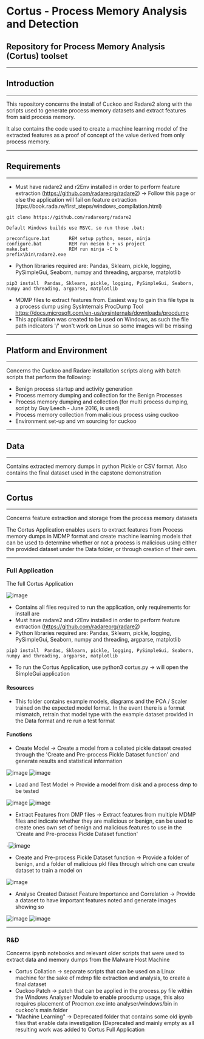 # Cortus - Process Memory Analysis and Detection
Repository for Process Memory Analysis (Cortus) toolset
-------------------------------------------------------------------------------------------------------------------------------
---------------------------------------------------------
## Introduction
---------------------------------------------------------
This repository concerns the install of Cuckoo and Radare2 along with the scripts used to generate process memory datasets and extract features from said process memory.

It also contains the code used to create a machine learning model of the extracted features as a proof of concept of the value derived from only process memory.


---------------------------------------------------------
## Requirements
---------------------------------------------------------
- Must have radare2 and r2Env installed in order to perform feature extraction (https://github.com/radareorg/radare2) -> Follow this page or else the application will fail on feature extraction (ttps://book.rada.re/first_steps/windows_compilation.html)
```
git clone https://github.com/radareorg/radare2

Default Windows builds use MSVC, so run those .bat:

preconfigure.bat       REM setup python, meson, ninja
configure.bat          REM run meson b + vs project
make.bat               REM run ninja -C b
prefix\bin\radare2.exe
```

- Python libraries required are: Pandas, Sklearn, pickle, logging, PySimpleGui, Seaborn, numpy and threading, argparse, matplotlib
```
pip3 install  Pandas, Sklearn, pickle, logging, PySimpleGui, Seaborn, numpy and threading, argparse, matplotlib
```
- MDMP files to extract features from. Easiest way to gain this file type is a process dump using SysInternals ProcDump Tool https://docs.microsoft.com/en-us/sysinternals/downloads/procdump
- This application was created to be used on Windows, as such the file path indicators '/' won't work on Linux so some images will be missing

---------------------------------------------------------
## Platform and Environment
---------------------------------------------------------
Concerns the Cuckoo and Radare installation scripts along with batch scripts that perform the following:
- Benign process startup and activity generation
- Process memory dumping and collection for the Benign Processes
- Process memory dumping and collection (for multi process dumping, script by Guy Leech - June 2016, is used)
- Process memory collection from malicious process using cuckoo
- Environment set-up and vm sourcing for cuckoo

---------------------------------------------------------
## Data
---------------------------------------------------------
Contains extracted memory dumps in python Pickle or CSV format. Also contains the final dataset used in the capstone demonstration

---------------------------------------------------------
## Cortus
---------------------------------------------------------
Concerns feature extraction and storage from the process memory datasets

The Cortus Application enables users to extract features from Process memory dumps in MDMP format and create machine learning models that can be used to determine whether or not a process is malicious using either the provided dataset under the Data folder, or through creation of their own.

---------------------------------------------------------
### Full Application
The full Cortus Application

![image](https://user-images.githubusercontent.com/48663333/169799109-2be3d60d-4abb-4f82-ba1a-6c77ee2153de.png)


- Contains all files required to run the application, only requirements for install are
- Must have radare2 and r2Env installed in order to perform feature extraction (https://github.com/radareorg/radare2)
- Python libraries required are: Pandas, Sklearn, pickle, logging, PySimpleGui, Seaborn, numpy and threading, argparse, matplotlib
```
pip3 install  Pandas, Sklearn, pickle, logging, PySimpleGui, Seaborn, numpy and threading, argparse, matplotlib
```
- To run the Cortus Application, use python3 cortus.py -> will open the SimpleGui application

#### Resources
- This folder contains example models, diagrams and the PCA / Scaler trained on the expected model format. In the event there is a format mismatch, retrain that model type with the example dataset provided in the Data format and re run a test format

#### Functions
- Create Model -> Create a model from a collated pickle dataset created through the 'Create and Pre-process Pickle Dataset function' and generate results and statistical information 

![image](https://user-images.githubusercontent.com/48663333/169799215-4803260c-988a-42dc-89ad-db24f7ff9eda.png)
![image](https://user-images.githubusercontent.com/48663333/169799068-70a54a80-7425-4936-9f40-10e4434b7558.png)

- Load and Test Model -> Provide a model from disk and a process dmp to be tested

![image](https://user-images.githubusercontent.com/48663333/169799251-7fdaa9ee-7383-403a-8ccc-edaf013e1fd1.png)
![image](https://user-images.githubusercontent.com/48663333/169799269-9573b578-7e40-4f30-99f9-e8996bc52aa7.png)

- Extract Features from DMP files -> Extract features from multiple MDMP files and indicate whether they are malicious or benign, can be used to create ones own set of benign and malicious features to use in the 'Create and Pre-process Pickle Dataset function'

-![image](https://user-images.githubusercontent.com/48663333/169799158-2d3f934c-22a9-4703-b5ad-4eb50a4d1923.png)

- Create and Pre-process Pickle Dataset function -> Provide a folder of benign, and a folder of malicious pkl files through which one can create dataset to train a model on

![image](https://user-images.githubusercontent.com/48663333/169799198-a26d3280-6f0a-433c-b6f8-f6d18b66cc1e.png)

- Analyse Created Dataset Feature Importance and Correlation -> Provide a dataset to have important features noted and generate images showing so

![image](https://user-images.githubusercontent.com/48663333/169799500-e9142b7c-3094-4698-a31f-5aa9ee6542be.png)
![image](https://user-images.githubusercontent.com/48663333/169799509-eb540ed1-80f0-43f3-a105-6760b0bdfd52.png)

---------------------------------------------------------
### R&D
Concerns ipynb notebooks and relevant older scripts that were used to extract data and memory dumps from the Malware Host Machine
- Cortus Collation -> separate scripts that can be used on a Linux machine for the sake of mdmp file extraction and analysis, to create a final dataset
- Cuckoo Patch -> patch that can be applied in the process.py file within the Windows Analyser Module to enable procdump usage, this also requires placement of Procmon.exe into analyser/windows/bin in cuckoo's main folder
- "Machine Learning" -> Deprecated folder that contains some old ipynb files that enable data investigation (Deprecated and mainly empty as all resulting work was added to Cortus Full Application


